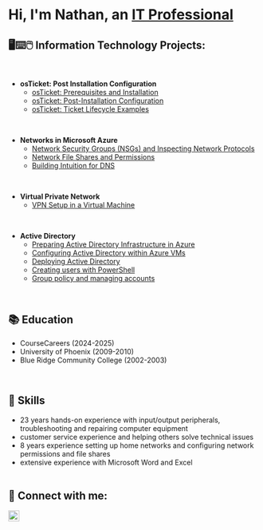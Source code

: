 <h1>Hi, I'm Nathan, an <a href="https://www.linkedin.com/in/nathan-haywood-446826143/">IT Professional</a>
<h2>🖥⌨🖱 Information Technology Projects:</h2>
<br/>
  
- <b>osTicket: Post Installation Configuration</b>
  - [osTicket: Prerequisites and Installation](https://github.com/nph84/osticket-prereqs/tree/main)
  - [osTicket: Post-Installation Configuration](https://github.com/nph84/osTicket-Post-Install-Config)
  - [osTicket: Ticket Lifecycle Examples](https://github.com/nph84/osTicket-Ticket-Lifecycle-Examples)
<br/>

- <b>Networks in Microsoft Azure</b>
  - [Network Security Groups (NSGs) and Inspecting Network Protocols](https://github.com/nph84/Network-Security-Groups-and-Inspecting-Network-Protocols)
  - [Network File Shares and Permissions](https://github.com/nph84/Network-File-Shares-and-Permissions)
  - [Building Intuition for DNS](https://github.com/nph84/Building-Intuition-for-DNS)
<br/>

- <b>Virtual Private Network</b>
  - [VPN Setup in a Virtual Machine ](https://github.com/nph84/VPN-Setup-in-a-Virtual-Machine)
 <br/>
 
- <b>Active Directory</b>
  - [Preparing Active Directory Infrastructure in Azure](https://github.com/nph84/Preparing-AD-Infrastructure-in-Azure)
  - [Configuring Active Directory within Azure VMs](https://github.com/nph84/Configuring-Active-Directory-within-Azure-VMs)
  - [Deploying Active Directory](https://github.com/nph84/Deploying-AD)
  - [Creating users with PowerShell](https://github.com/nph84/Creating-users-with-PowerShell)
  - [Group policy and managing accounts](https://github.com/nph84/Group-policy-and-managing-accounts)
<br/>

## 📚 Education

  - CourseCareers (2024-2025)
  - University of Phoenix (2009-2010)
  - Blue Ridge Community College (2002-2003)

<br/>



## 🧰 Skills

  - 23 years hands-on experience with input/output peripherals, troubleshooting and repairing computer equipment<br/>
  - customer service experience and helping others solve technical issues <br/>
  - 8 years experience setting up home networks and configuring network permissions and file shares <br/>
  - extensive experience with Microsoft Word and Excel <br/> <br/>
    

<h2> 📱 Connect with me:</h2>

[<img align="left" alt="JoshMadakor | LinkedIn" width="22px" src="https://cdn.jsdelivr.net/npm/simple-icons@v3/icons/linkedin.svg" />][linkedin]

[linkedin]: https://www.linkedin.com/in/nathan-haywood-446826143/
